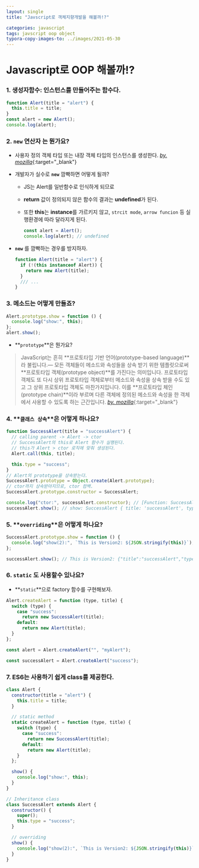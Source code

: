 ```yaml
---
layout: single
title: "Javscript로 객체지향개발을 해볼까!?"

categories: javascript
tags: javscript oop object
typora-copy-images-to: ../images/2021-05-30
---
```




# Javascript로 OOP 해볼까!?



### 1. 생성자함수: 인스턴스를 만들어주는 함수다.

```javascript
function Alert(title = "alert") {
  this.title = title;
}
const alert = new Alert();
console.log(alert);
```





### 2. **`new` 연산자** 는 뭔가요?

- 사용자 정의 객체 타입 또는 내장 객체 타입의 인스턴스를 생성한다. [_by. mozilla_](https://developer.mozilla.org/ko/docs/Web/JavaScript/Reference/Operators/new){:target="_blank"}

- 개발자가 실수로 **`new`** 깜빡하면 어떻게 될까?

  - JS는 Alert를 일반함수로 인식하게 되므로

  - **return** 값이 정의되지 않은 함수의 결과는 **undefined**가 된다.

  - 또한 **this**는 **instance**를 가르키지 않고, `strcit mode`, `arrow funcion` 등 실행환경에 따라 달라지게 된다.

    ```javascript
    const alert = Alert();
    console.log(alert); // undefined
    ```

- **`new`** 를 깜빡하는 경우를 방지하자.

  ```javascript
  function Alert(title = "alert") {
    if (!(this instanceof Alert)) {
      return new Alert(title);
    }
    /// ...
  }
  ```





### 3. 메소드는 어떻게 만들죠?

```javascript
Alert.prototype.show = function () {
  console.log("show:", this);
};
alert.show();
```

- **`prototype`**은 뭔가요?
> JavaScript는 흔히 **프로토타입 기반 언어(prototype-based language)**라 불립니다.— 모든 객체들이 메소드와 속성들을 상속 받기 위한 템플릿으로써 **프로토타입 객체(prototype object)**를 가진다는 의미입니다. 프로토타입 객체도 또 다시 상위 프로토타입 객체로부터 메소드와 속성을 상속 받을 수도 있고 그 상위 프로토타입 객체도 마찬가지입니다. 이를 **프로토타입 체인(prototype chain)**이라 부르며 다른 객체에 정의된 메소드와 속성을 한 객체에서 사용할 수 있도록 하는 근간입니다. [_by. mozilla_](https://developer.mozilla.org/ko/docs/Learn/JavaScript/Objects/Object_prototypes){:target="_blank"}





### 4. **`클래스 상속`**은 어떻게 하나요?

```javascript
function SuccessAlert(title = "successAlert") {
  // calling parent -> Alert -> ctor
  // SuccessAlert의 this로 Alert 함수가 실행된다.
  // this가 Alert > ctor 로직에 맞춰 생성된다.
  Alert.call(this, title);

  this.type = "success";
}
// Alert의 prototype을 상속받는다.
SuccessAlert.prototype = Object.create(Alert.prototype);
// ctor까지 상속받아지므로, ctor 컴백.
SuccessAlert.prototype.constructor = SuccessAlert;

console.log("ctor:", successAlert.constructor); // [Function: SuccessAlert]
successAlert.show(); // show: SuccessAlert { title: 'successAlert', type: 'success' }
```





### 5. **`overriding`**은 어떻게 하나요?

```javascript
SuccessAlert.prototype.show = function () {
  console.log("show(2):", `This is Version2: ${JSON.stringify(this)}`);
};

successAlert.show(); // This is Version2: {"title":"successAlert","type":"success"}
```





### 6. **`static`** 도 사용할수 있나요?

- **`static`**으로 factory 함수를 구현해보자.

```javascript
Alert.createAlert = function (type, title) {
  switch (type) {
    case "success":
      return new SuccessAlert(title);
    default:
      return new Alert(title);
  }
};

const alert = Alert.createAlert("", "myAlert");

const successAlert = Alert.createAlert("success");
```





### 7. ES6는 사용하기 쉽게 class를 제공한다.

```javascript
class Alert {
  constructor(title = "alert") {
    this.title = title;
  }

  // static method
  static createAlert = function (type, title) {
    switch (type) {
      case "success":
        return new SuccessAlert(title);
      default:
        return new Alert(title);
    }
  };

  show() {
    console.log("show:", this);
  }
}

// Inheritance class
class SuccessAlert extends Alert {
  constructor() {
    super();
    this.type = "success";
  }

  // overriding
  show() {
    console.log("show(2):", `This is Version2: ${JSON.stringify(this)}`);
  }
}
```
